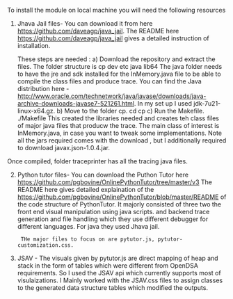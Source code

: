 To install the module on local machine you will need the following resources 
 1) Jhava Jail files- You can download it from here https://github.com/daveagp/java_jail. 
    The README here https://github.com/daveagp/java_jail gives a detailed instruction of installation.
    
	These steps are needed :
	a) Download the repository and extract the files. 
		The folder structure is cp  dev  etc java lib64
                The java folder needs to have the jre and sdk installed for the InMemory.java file to be able to compile the class files and produce trace.
		You can find the Java distribution here - http://www.oracle.com/technetwork/java/javase/downloads/java-archive-downloads-javase7-521261.html.
		In my set up I used jdk-7u21-linux-x64.gz.
	b) Move to the folder cp.
		cd cp
	c) Run the Makefile.
		./Makefile
		This created the libraries needed and creates teh class files of major java files that producw the trace. The main class of interest is InMemory.java, in case you want to tweak some implementations.
Note all the jars required comes with the download , but I additionally required to download javax.json-1.0.4.jar.  

Once compiled, folder traceprinter has all the tracing java files.

2) Python tutor files- You can download the Puthon Tutor here https://github.com/pgbovine/OnlinePythonTutor/tree/master/v3
	The README here gives detailed explaination of the https://github.com/pgbovine/OnlinePythonTutor/blob/master/README of the code structure of PythonTutor. It majorly consisted of three two the front end visual manipulation using java scripts. and backend trace generation and file handling which they use different debugger for different languages. For java they used Jhava jail.
         
        THe major files to focus on are pytutor.js, pytutor-customization.css. 

3) JSAV - The visuals given by pytutor.js are direct mapping of heap and stack in the form of tables which were different from OpenDSA requirements. So I used the JSAV api which currently supports most of visulaizations. I Mainly worked with the JSAV.css files to assign classes to the generated data structure tables which modified the outputs.



